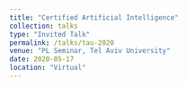 ```yaml
---
title: "Certified Artificial Intelligence"
collection: talks
type: "Invited Talk"
permalink: /talks/tau-2020
venue: "PL Seminar, Tel Aviv University"
date: 2020-05-17
location: "Virtual"
---
```


